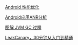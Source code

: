 [Android 性能优化](https://mp.weixin.qq.com/s?__biz=MzIwMTAzMTMxMg==&mid=2649492955&idx=1&sn=fea32aad2214cd448b584b74a06f7934&chksm=8eec8624b99b0f321315e8bd73665cdee6467b5801a027b36548407b7fe4c844fd92bab6040b&mpshare=1&scene=23&srcid=0723NOamlpBixLR2FMD8bqC7#rd)

[Android应用ANR分析](https://mp.weixin.qq.com/s?__biz=MzA5MzI3NjE2MA==&mid=2650243788&idx=1&sn=e4eef0294d4961d5aef3b90869a9ac55&chksm=886373a3bf14fab5abe7075cc16705505c244ad645bc1956ab466292e79b4298610a117c4a06&mpshare=1&scene=23&srcid=08176v2ksIEcWfPH7PC3pJES#rd)

[图解 JVM GC 过程](https://www.jianshu.com/p/314272e6d35b)

[LeakCanary，30分钟从入门到精通](https://www.jianshu.com/p/1e7e9b576391)
